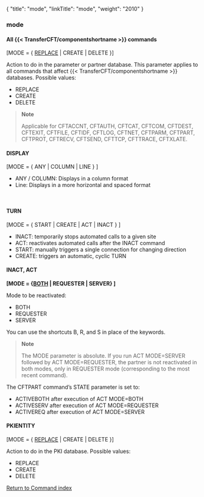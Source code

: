 {
    "title": "mode",
    "linkTitle": "mode",
    "weight": "2010"
}<span id="mode"></span>

### mode

#### All  {{< TransferCFT/componentshortname  >}} commands

\[MODE = { <u>REPLACE</u> | CREATE | DELETE }\]

Action to do in the parameter or partner database. This parameter applies
to all commands that affect  {{< TransferCFT/componentshortname  >}} databases. Possible values:

-   REPLACE
-   CREATE
-   DELETE

> **Note**
>
> Applicable for CFTACCNT, CFTAUTH, CFTCAT, CFTCOM, CFTDEST, CFTEXIT, CFTFILE, CFTIDF,
> CFTLOG,  CFTNET, CFTPARM, CFTPART, CFTPROT, CFTRECV, CFTSEND,
> CFTTCP, CFTTRACE,  CFTXLATE.

#### DISPLAY

\[MODE = { ANY | COLUMN | LINE } \]

-   ANY / COLUMN: Displays in a  column format
-   Line: Displays in a more horizontal and spaced format

 

#### TURN

\[MODE = { START | CREATE | ACT | INACT }
\]

-   INACT:  temporarily stops automated calls to a given site
-   ACT: reactivates automated calls after the INACT command
-   START: manually triggers a single connection for changing direction
-   CREATE: triggers an automatic, cyclic TURN

#### INACT, ACT

**\[MODE =
{<u>BOTH</u> | REQUESTER | SERVER} \]**

Mode to be reactivated:

-   BOTH
-   REQUESTER
-   SERVER

You can use the shortcuts B, R, and S in place of the keywords.

> **Note**
>
> The MODE parameter is absolute. If you run ACT MODE=SERVER followed by
> ACT MODE=REQUESTER, the partner is not reactivated in both modes,
> only in REQUESTER mode (corresponding to the most recent command).

The CFTPART command’s STATE parameter is set to:

-   ACTIVEBOTH after
    execution of ACT MODE=BOTH
-   ACTIVESERV after
    execution of ACT MODE=REQUESTER
-   ACTIVEREQ after
    execution of ACT MODE=SERVER

#### PKIENTITY

\[MODE = { <u>REPLACE</u> | CREATE | DELETE }\]

Action to do in the PKI database. Possible values:

-   REPLACE
-   CREATE
-   DELETE

[Return to Command index](../../)
